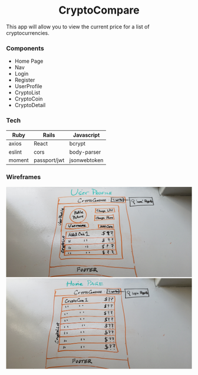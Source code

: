 # <center>CryptoCompare<center>
This app will allow you to view the current price for a list of cryptocurrencies.

### Components
* Home Page
* Nav
* Login
* Register
* UserProfile
* CryptoList
* CryptoCoin
* CryptoDetail

### Tech
Ruby | Rails | Javascript
--- | --- | ---
axios | React | bcrypt
eslint | cors | body-parser
moment | passport/jwt |jsonwebtoken

### Wireframes
![Wireframe 1](./Wireframes/Wireframe1.jpg)
![Wireframe 2](./Wireframes/Wireframe2.jpg)
